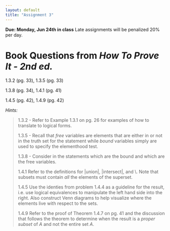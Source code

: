 ```yaml
---
layout: default
title: "Assignment 3"
---
```


**Due: Monday, Jun 24th in class** Late assignments will be penalized 20% per day.

Book Questions from *How To Prove It - 2nd ed.*
===============================================

1.3.2 (pg. 33), 1.3.5 (pg. 33)

1.3.8 (pg. 34), 1.4.1 (pg. 41)

1.4.5 (pg. 42), 1.4.9 (pg. 42)


*Hints:*

> 1.3.2 - Refer to Example 1.3.1 on pg. 26 for examples of how to translate to logical forms.
> 
> 1.3.5 - Recall that *free* variables are elements that are either in or not in the truth set for the statement while *bound* variables simply are used to specify the elementhood test.
> 
> 1.3.8 - Consider in the statements which are the bound and which are the free variables.
> 
> 1.4.1 Refer to the definitions for |union|, |intersect|, and \\. Note that subsets must contain *all* the elements of the superset.
> 
> 1.4.5 Use the identies from problem 1.4.4 as a guideline for the result, i.e. use logical equivalences to manipulate the left hand side into the right. Also construct Venn diagrams to help visualize where the elements live with respect to the sets.
> 
> 1.4.9 Refer to the proof of Theorem 1.4.7 on pg. 41 and the discussion that follows the theorem to determine when the result is a *proper subset* of *A* and not the entire set *A*.
